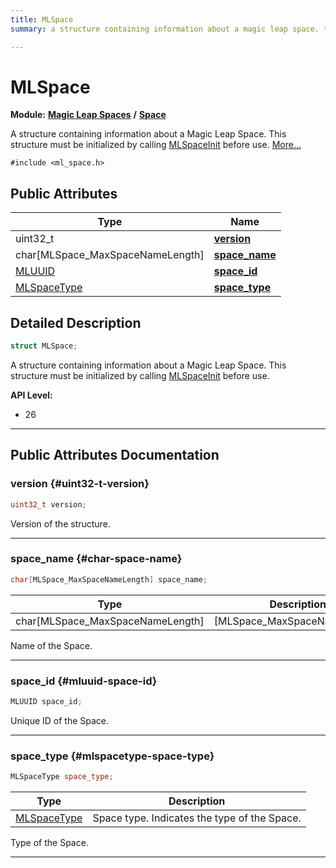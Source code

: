 ```yaml
---
title: MLSpace
summary: a structure containing information about a magic leap space. this structure must be initialized by calling mlspaceinit before use. 

---
```


# MLSpace

**Module:** **[Magic Leap Spaces](/api-ref/api/Modules/group___magic_leap_spaces/group___magic_leap_spaces.md)** **/** **[Space](/api-ref/api/Modules/group___magic_leap_spaces/group___space/group___space.md)**



A structure containing information about a Magic Leap Space. This structure must be initialized by calling [MLSpaceInit](/api-ref/api/Modules/group___magic_leap_spaces/group___space/group___space.md#void-mlspaceinit) before use.  [More...](#detailed-description)


`#include <ml_space.h>`

## Public Attributes

| Type           | Name           |
| -------------- | -------------- |
| uint32_t | **[version](/api-ref/api/Modules/group___magic_leap_spaces/group___space/struct_m_l_space.md#uint32-t-version)**  |
| char[MLSpace_MaxSpaceNameLength] | **[space_name](/api-ref/api/Modules/group___magic_leap_spaces/group___space/struct_m_l_space.md#char-space-name)**  |
| [MLUUID](/api-ref/api/Modules/group___common/struct_m_l_u_u_i_d.md) | **[space_id](/api-ref/api/Modules/group___magic_leap_spaces/group___space/struct_m_l_space.md#mluuid-space-id)**  |
| [MLSpaceType](/api-ref/api/Modules/group___magic_leap_spaces/group___space/group___space.md#enums-mlspacetype) | **[space_type](/api-ref/api/Modules/group___magic_leap_spaces/group___space/struct_m_l_space.md#mlspacetype-space-type)**  |

## Detailed Description

```cpp
struct MLSpace;
```

A structure containing information about a Magic Leap Space. This structure must be initialized by calling [MLSpaceInit](/api-ref/api/Modules/group___magic_leap_spaces/group___space/group___space.md#void-mlspaceinit) before use. 




**API Level:**
  * 26




-----------
## Public Attributes Documentation

### version {#uint32-t-version}

```cpp
uint32_t version;
```


Version of the structure. 





-----------

### space_name {#char-space-name}

```cpp
char[MLSpace_MaxSpaceNameLength] space_name;
```



| Type | Description |
|--|--|
| char[MLSpace_MaxSpaceNameLength] | [MLSpace_MaxSpaceNameLength] |


Name of the Space. 





-----------

### space_id {#mluuid-space-id}

```cpp
MLUUID space_id;
```


Unique ID of the Space. 





-----------

### space_type {#mlspacetype-space-type}

```cpp
MLSpaceType space_type;
```



| Type | Description |
|--|--|
| [MLSpaceType](/api-ref/api/Modules/group___magic_leap_spaces/group___space/group___space.md#enums-mlspacetype) | Space type. Indicates the type of the Space.  |


Type of the Space. 





-----------

